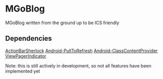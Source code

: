 MGoBlog
=======

MGoBlog written from the ground up to be ICS friendly

Dependencies
------------
[ActionBarSherlock](https://github.com/JakeWharton/ActionBarSherlock)
[Android-PullToRefresh](https://github.com/chrisbanes/Android-PullToRefresh)
[Android-ClassContentProvider](https://github.com/SeanPONeil/Android-ClassContentProvider)
[ViewPagerIndicator](https://github.com/JakeWharton/Android-ViewPagerIndicator/)

Note: this is still actively in development, so not all features have been implemented yet
